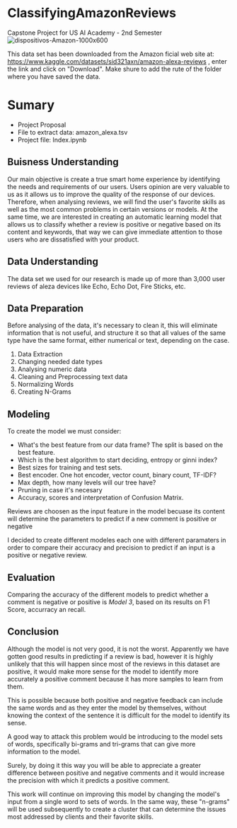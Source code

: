 # ClassifyingAmazonReviews
Capstone Project for US AI Academy - 2nd Semester
![dispositivos-Amazon-1000x600](https://user-images.githubusercontent.com/115184790/230679282-a9425c5d-b25e-4ed9-ba10-263e788d3d25.jpg)

This data set has been downloaded from the Amazon ficial web site at: https://www.kaggle.com/datasets/sid321axn/amazon-alexa-reviews , enter the link and click on "Download". Make shure to add the rute of the folder where you have saved the data. 

# Sumary
- Project Proposal
- File to extract data: amazon_alexa.tsv
- Project file: Index.ipynb

## Buisness Understanding
Our main objective is create a true smart home experience by identifying the needs and requirements of our users.
Users opinion are very valuable to us as it allows us to improve the quality of the response of our devices.
Therefore, when analysing reviews, we will find the user's favorite skills as well as the most common problems in certain 
versions or models.
At the same time, we are interested in creating an automatic learning model that allows us to classify whether a review is positive or negative based on its content and keywords, that way we can give immediate attention to those users who are dissatisfied with your product.

## Data Understanding
The data set we used for our research is made up of more than 3,000 user reviews of aleza devices like Echo, Echo Dot, Fire 
Sticks, etc.

## Data Preparation
Before analysing of the data, it's necessary to clean it, this will eliminate information that is not useful, and structure it so that all values of the same type have the same format, either numerical or text, depending on the case.

1) Data Extraction
2) Changing needed date types
3) Analysing numeric data
4) Cleaning and Preprocessing text data
5) Normalizing Words
6) Creating N-Grams

## Modeling
To create the model we must consider: 
    
 - What's the best feature from our data frame? The split is based on the best feature.
 - Which is the best algorithm to start deciding, entropy or ginni index?
 - Best sizes for training and test sets.
 - Best encoder. One hot encoder, vector count, binary count, TF-IDF?
 - Max depth, how many levels will our tree have? 
 - Pruning in case it's necesary
 - Accuracy, scores and interpretation of Confusion Matrix. 

Reviews are choosen as the input feature in the model becuase its content will determine the parameters to predict if a new comment is positive or negative 

I decided to create different modeles each one with different paramaters in order to compare their accuracy and precision to predict if an input is a positive or negative review. 

## Evaluation
Comparing the accuracy of the different models to predict whether a comment is negative or positive is *Model 3*, based on its results on F1 Score, accurracy an recall. 

## Conclusion
Although the model is not very good, it is not the worst. Apparently we have gotten good results in predicting if a review is bad, however it is highly unlikely that this will happen since most of the reviews in this dataset are positive, it would make more sense for the model to identify more accurately a positive comment because it has more samples to learn from them.

This is possible because both positive and negative feedback can include the same words and as they enter the model by themselves, without knowing the context of the sentence it is difficult for the model to identify its sense.

A good way to attack this problem would be introducing to the model sets of words, specifically bi-grams and tri-grams that can give more information to the model.

Surely, by doing it this way you will be able to appreciate a greater difference between positive and negative comments and it would increase the precision with which it predicts a positive comment.

This work will continue on improving this model by changing the model's input from a single word to sets of words. In the same way, these "n-grams" will be used subsequently to create a cluster that can determine the issues most addressed by clients and their favorite skills.

